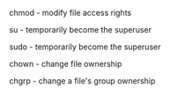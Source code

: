 chmod - modify file access rights

su - temporarily become the superuser

sudo - temporarily become the superuser

chown - change file ownership

chgrp - change a file's group ownership
